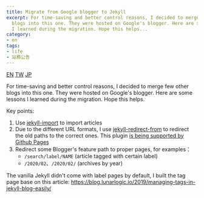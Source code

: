 ```yaml
---
title: Migrate from Google blogger to Jekyll
excerpt: For time-saving and better control reasons, I decided to merge few other
  blogs into this one. They were hosted on Google's blogger. Here are some lessons
  I learned during the migration. Hope this helps...
category:
- en
tags:
- life
- 站務公告
---
```


<a href="{% link _posts/2021-03-07-migrate-google-blogger-to-jekyll-en.md %}" title="Migrate from Google blogger to Jekyll" class="lang-btn lang-current">EN</a>
<a href="{% link _posts/2021-03-07-migrate-google-blogger-to-jekyll.md %}" title="從 Google blogger 搬家到 Jekyll" class="lang-btn">TW</a>
<a href="{% link _posts/2021-03-07-migrate-google-blogger-to-jekyll-jp.md %}" title="Google BloggerからJekyllへ移行した" class="lang-btn">JP</a>

For time-saving and better control reasons, I decided to merge few other blogs into this one. They were hosted on Google's blogger. Here are some lessons I learned during the migration. Hope this helps.

Key points:

1. Use [jekyll-import](https://import.jekyllrb.com/docs/blogger/) to import articles
2. Due to the different URL formats, I use [jekyll-redirect-from](https://github.com/jekyll/jekyll-redirect-from) to redirect the old paths to the correct ones. This plugin [is being supported by Github Pages](https://pages.github.com/versions/)
3. Redirect some Blogger's feature path to proper pages, for examples：
    - `/search/label/NAME` (article tagged with certain label)
    - `/2020/02`、`/2020/02/` (archives by year)

The vanilla Jekyll didn't come with label pages by default, I built the tag page base on this article:  https://blog.lunarlogic.io/2019/managing-tags-in-jekyll-blog-easily/
